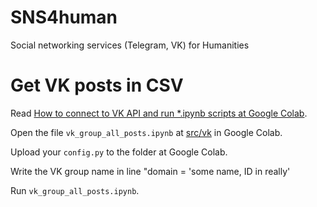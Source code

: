 # SNS4human
Social networking services (Telegram, VK) for Humanities

# Get VK posts in CSV

Read [How to connect to VK API and run *.ipynb scripts at Google Colab](https://github.com/componavt/sns4human/tree/main/src/vk#how-to-connect-to-vk-api-and-run-ipynb-scripts-at-google-colab).

Open the file `vk_group_all_posts.ipynb` at [src/vk](https://github.com/componavt/sns4human/tree/main/src/vk) in Google Colab. 

Upload your `config.py` to the folder at Google Colab. 

Write the VK group name in line "domain = 'some name, ID in really'

Run `vk_group_all_posts.ipynb`.


 

